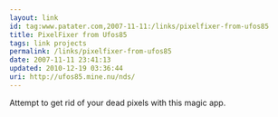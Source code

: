 ```yaml
---
layout: link
id: tag:www.patater.com,2007-11-11:/links/pixelfixer-from-ufos85
title: PixelFixer from Ufos85
tags: link projects
permalink: /links/pixelfixer-from-ufos85
date: 2007-11-11 23:41:13
updated: 2010-12-19 03:36:44
uri: http://ufos85.mine.nu/nds/
---
```

Attempt to get rid of your dead pixels with this magic app.
